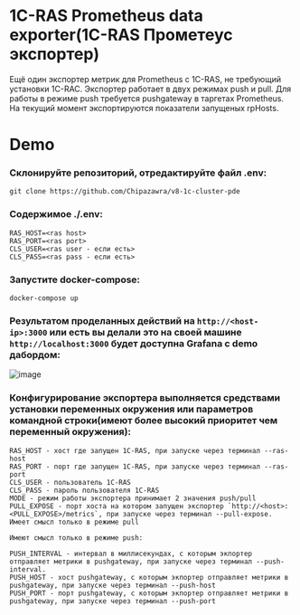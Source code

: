 1С-RAS Prometheus data exporter(1C-RAS Прометеус экспортер)
========
Ещё один экспортер метрик для Prometheus с 1C-RAS, не требующий установки 1C-RAC.
Экспортер работает в двух режимах push и pull.
Для работы в режиме push требуется pushgateway в таргетах Prometheus. 
На текущий момент экспортируются показатели запущеных rpHosts.

Demo
========
### Склонируйте репозиторий, отредактируйте файл .env:
```
git clone https://github.com/Chipazawra/v8-1c-cluster-pde
```
### Содержимое ./.env:
```
RAS_HOST=<ras host>
RAS_PORT=<ras port>
CLS_USER=<ras user - если есть>
CLS_PASS=<ras pass - если есть>
```
### Запустите docker-compose:
```
docker-compose up
```

### Результатом проделанных действий на `http://<host-ip>:3000` или есть вы делали это на своей машине `http://localhost:3000` будет доступна Grafana c demo дабордом:

![image](https://user-images.githubusercontent.com/18016416/147658562-322a2f01-61d7-496a-a256-57d11ae6beae.png)

### Конфигурирование экспортера выполняется средствами установки переменных окружения или параметров командной строки(имеют более высокий приоритет чем переменный окружения):
```
RAS_HOST - хост где запущен 1С-RAS, при запуске через терминал --ras-host
RAS_PORT - порт где запущен 1С-RAS, при запуске через терминал --ras-port
CLS_USER - пользователь 1С-RAS
CLS_PASS - пароль пользователя 1С-RAS
MODE - режим работы экспортера принимает 2 значения push/pull 
PULL_EXPOSE - порт хоста на котором запущен экспортер `http://<host>:<PULL_EXPOSE>/metrics`, при запуске через терминал --pull-expose. Имеет смысл только в режиме pull

Имеют смысл только в режиме push: 

PUSH_INTERVAL - интервал в миллисекундах, с которым экпортер отправляет метрики в pushgateway, при запуске через терминал --push-interval. 
PUSH_HOST - хост pushgateway, с которым экпортер отправляет метрики в pushgateway, при запуске через терминал --push-host
PUSH_PORT - порт pushgateway, с которым экпортер отправляет метрики в pushgateway, при запуске через терминал --push-port
```